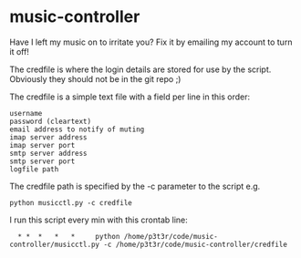 music-controller
================

Have I left my music on to irritate you? Fix it by emailing my account to turn it off!


The credfile is where the login details are stored for use by the script. Obviously they should not be in the 
git repo ;)

The credfile is a simple text file with a field per line in this order:
```
username
password (cleartext)
email address to notify of muting
imap server address
imap server port
smtp server address
smtp server port
logfile path
```

The credfile path is specified by the -c parameter to the script e.g.
```
python musicctl.py -c credfile
```

I run this script every min with this crontab line:
```
  * *  *   *   *     python /home/p3t3r/code/music-controller/musicctl.py -c /home/p3t3r/code/music-controller/credfile
```
